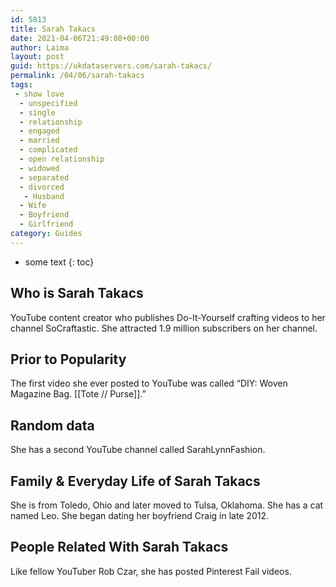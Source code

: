 ```yaml
---
id: 5813
title: Sarah Takacs
date: 2021-04-06T21:49:08+00:00
author: Laima
layout: post
guid: https://ukdataservers.com/sarah-takacs/
permalink: /04/06/sarah-takacs
tags:
 - show love
  - unspecified
  - single
  - relationship
  - engaged
  - married
  - complicated
  - open relationship
  - widowed
  - separated
  - divorced
   - Husband
  - Wife
  - Boyfriend
  - Girlfriend
category: Guides
---
```


* some text
{: toc}


## Who is Sarah Takacs
                  
                  
                  
YouTube content creator who publishes Do-It-Yourself crafting videos to her channel SoCraftastic. She attracted 1.9 million subscribers on her channel.
                  
              
            
              
            
                
                
                
## Prior to Popularity
                  
                  
                  
The first video she ever posted to YouTube was called &#8220;DIY: Woven Magazine Bag. [[Tote // Purse]].&#8221;
                  
              
            
              
            
                
                
                
## Random data
                  
                  
                  
She has a second YouTube channel called SarahLynnFashion.
                  
              
            
              
            
                
                
                
## Family & Everyday Life of Sarah Takacs
                  
                  
                  
She is from Toledo, Ohio and later moved to Tulsa, Oklahoma. She has a cat named Leo. She began dating her boyfriend Craig in late 2012.
                  
              
            
              
            
                
                
                
## People Related With Sarah Takacs
                  
                  
                  
Like fellow YouTuber Rob Czar, she has posted Pinterest Fail videos.
                  
              
            
              
            
                
              
            
              
              
            
            
              
            
          
          
          